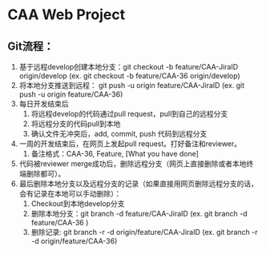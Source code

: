 # CAA Web Project
## Git流程：

1. 基于远程develop创建本地分支：git checkout -b feature/CAA-JiraID origin/develop (ex. git checkout -b feature/CAA-36 origin/develop) 
2. 将本地分支推送到远程： git push -u origin feature/CAA-JiraID (ex. git push -u origin feature/CAA-36)
3. 每日开发结束后 
   1. 将远程develop的代码通过pull request，pull到自己的远程分支
   2. 将远程分支的代码pull到本地
   3. 确认文件无冲突后，add, commit, push 代码到远程分支
4. 一周的开发结束后，在网页上发起pull request。打好备注和reviewer。
   1. 备注格式：CAA-36, Feature, [What you have done]
5. 代码被reviewer merge成功后，删除远程分支（网页上直接删除或者本地终端删除都可）。
6. 最后删除本地分支以及远程分支的记录（如果直接用网页删除远程分支的话，会有记录在本地可以手动删除）：
   1. Checkout到本地develop分支
   2. 删除本地分支：git branch -d feature/CAA-JiraID (ex. git branch -d feature/CAA-36 )
   3. 删除记录: git branch -r -d origin/feature/CAA-JiraID (ex. git branch -r -d origin/feature/CAA-36)